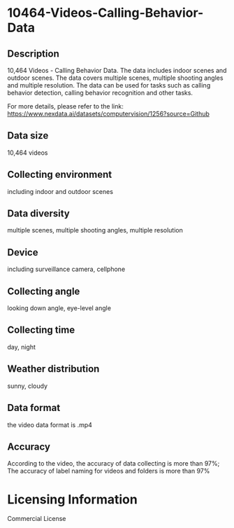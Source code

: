 # 10464-Videos-Calling-Behavior-Data

## Description
10,464 Videos - Calling Behavior Data. The data includes indoor scenes and outdoor scenes. The data covers multiple scenes, multiple shooting angles and multiple resolution. The data can be used for tasks such as calling behavior detection, calling behavior recognition and other tasks.

For more details, please refer to the link: https://www.nexdata.ai/datasets/computervision/1256?source=Github


## Data size
10,464 videos
## Collecting environment
including indoor and outdoor scenes
## Data diversity
multiple scenes, multiple shooting angles, multiple resolution
## Device
including surveillance camera, cellphone
## Collecting angle
looking down angle, eye-level angle
## Collecting time
day, night
## Weather distribution
sunny, cloudy
## Data format
the video data format is .mp4
## Accuracy
According to the video, the accuracy of data collecting is more than 97%; The accuracy of label naming for videos and folders is more than 97%
# Licensing Information
Commercial License
